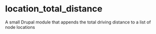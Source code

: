 location_total_distance
=======================

A small Drupal module that appends the total driving distance to a list of node locations
